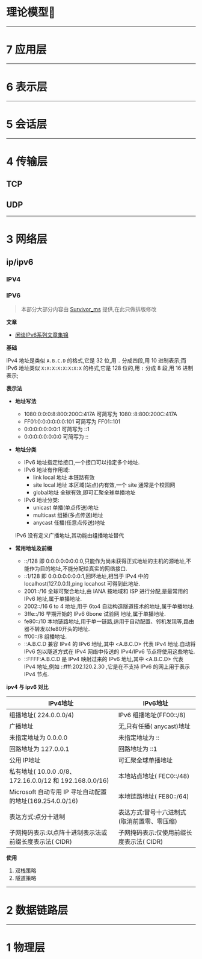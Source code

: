 # 理论模型📕

---

# 7 应用层



---

# 6 表示层



---

# 5 会话层



---

# 4 传输层
## TCP


## UDP


---

# 3 网络层
## ip/ipv6
### IPV4

### IPV6

> 本部分大部分内容由 [Survivor_ms](https://github.com/136510385) 提供,在此只做排版修改

**文章**
- [闲谈IPv6系列文章集锦](https://blog.csdn.net/dog250/article/details/88651885)

**基础**

IPv4 地址是类似 `A.B.C.D` 的格式,它是 32 位,用 `.` 分成四段,用 10 进制表示;而 IPv6 地址类似 `X:X:X:X:X:X:X:X` 的格式,它是 128 位的,用 `:` 分成 8 段,用 16 进制表示;

**表示法**
- **地址写法**
    - 1080:0:0:0:8:800:200C:417A 可简写为 1080::8:800:200C:417A
    - FF01:0:0:0:0:0:0:101 可简写为 FF01::101
    - 0:0:0:0:0:0:0:1 可简写为 ::1
    - 0:0:0:0:0:0:0:0 可简写为 ::

- **地址分类**
    - IPv6 地址指定给接口,一个接口可以指定多个地址.
    - IPv6 地址有作用域:
        - link local 地址 本链路有效
        - site local 地址 本区域(站点)内有效,一个 site 通常是个校园网
        - global地址 全球有效,即可汇聚全球单播地址
    - IPv6 地址分类:
        - unicast 单播(单点传送)地址
        - multicast 组播(多点传送)地址
        - anycast 任播(任意点传送)地址

    IPv6 没有定义广播地址,其功能由组播地址替代

- **常用地址及前缀**
    - ::/128   即 0:0:0:0:0:0:0:0,只能作为尚未获得正式地址的主机的源地址,不能作为目的地址,不能分配给真实的网络接口.
    - ::1/128 即 0:0:0:0:0:0:0:1,回环地址,相当于 IPv4 中的 localhost(127.0.0.1),ping locahost 可得到此地址.
    - 2001::/16  全球可聚合地址,由 IANA 按地域和 ISP 进行分配,是最常用的 IPv6 地址,属于单播地址.
    - 2002::/16  6 to 4 地址,用于 6to4 自动构造隧道技术的地址,属于单播地址.
    - 3ffe::/16   早期开始的 IPv6 6bone 试验网 地址,属于单播地址.
    - fe80::/10   本地链路地址,用于单一链路,适用于自动配置、邻机发现等,路由器不转发以fe80开头的地址.
    - ff00::/8  组播地址.
    - ::A.B.C.D  兼容 IPv4 的 IPv6 地址,其中 <A.B.C.D> 代表 IPv4 地址.自动将 IPv6 包以隧道方式在 IPv4 网络中传送的 IPv4/IPv6 节点将使用这些地址.
    - ::FFFF:A.B.C.D 是 IPv4 映射过来的 IPv6 地址,其中 <A.B.C.D> 代表 IPv4 地址,例如 ::ffff:202.120.2.30 ,它是在不支持 IPv6 的网上用于表示 IPv4 节点.

**ipv4 与 ipv6 对比**

| IPv4地址                                                         | IPv6地址                                       |
| ---------------------------------------------------------------- | ---------------------------------------------- |
| 组播地址( 224.0.0.0/4)                                         | IPv6 组播地址(FF00::/8)                       |
| 广播地址                                                         | 无,只有任播( anycast)地址                   |
| 未指定地址为 0\.0\.0\.0                                          | 未指定地址为 ::                                |
| 回路地址为 127\.0\.0\.1                                          | 回路地址为 ::1                                 |
| 公用 IP地址                                                      | 可汇聚全球单播地址                             |
| 私有地址( 10\.0\.0 \.0/8、172\.16\.0\.0/12 和 192\.168\.0\.0/16) | 本地站点地址( FEC0::/48)                     |
| Microsoft 自动专用 IP 寻址自动配置的地址(169\.254\.0\.0/16)       | 本地链路地址( FE80::/64)                     |
| 表达方式:点分十进制                                             | 表达方式:冒号十六进制式(取消前置零、零压缩) |
| 子网掩码表示:以点阵十进制表示法或前缀长度表示法( CIDR)        | 子网掩码表示:仅使用前缀长度表示法( CIDR)    |

**使用**
1. 双栈策略
2. 隧道策略

---

# 2 数据链路层



---

# 1 物理层

